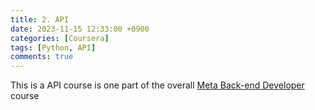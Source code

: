 ```yaml
---
title: 2. API
date: 2023-11-15 12:33:00 +0900
categories: [Coursera]
tags: [Python, API]
comments: true  
---
```


This is a API course is one part of the overall [Meta Back-end Developer](https://www.coursera.org/professional-certificates/meta-back-end-developer) course
